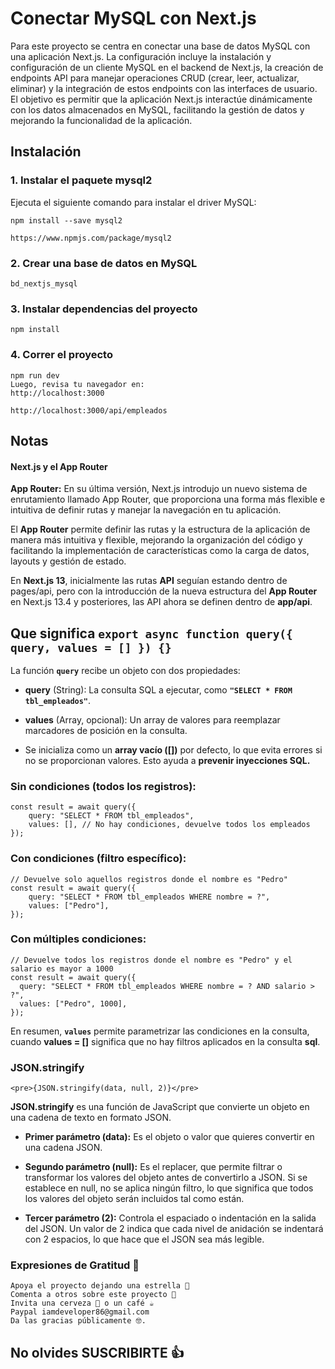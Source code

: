 # Conectar MySQL con Next.js

Para este proyecto se centra en conectar una base de datos MySQL con una aplicación Next.js. La configuración incluye la instalación y configuración de un cliente MySQL en el backend de Next.js, la creación de endpoints API para manejar operaciones CRUD (crear, leer, actualizar, eliminar) y la integración de estos endpoints con las interfaces de usuario. El objetivo es permitir que la aplicación Next.js interactúe dinámicamente con los datos almacenados en MySQL, facilitando la gestión de datos y mejorando la funcionalidad de la aplicación.

## Instalación

### 1. Instalar el paquete mysql2

Ejecuta el siguiente comando para instalar el driver MySQL:

    npm install --save mysql2

    https://www.npmjs.com/package/mysql2

### 2. Crear una base de datos en MySQL

    bd_nextjs_mysql

### 3. Instalar dependencias del proyecto

    npm install

### 4. Correr el proyecto

    npm run dev
    Luego, revisa tu navegador en:
    http://localhost:3000

    http://localhost:3000/api/empleados

## Notas

#### Next.js y el App Router

**App Router:**
En su última versión, Next.js introdujo un nuevo sistema de enrutamiento llamado App Router, que proporciona una forma más flexible e intuitiva de definir rutas y manejar la navegación en tu aplicación.

El **App Router** permite definir las rutas y la estructura de la aplicación de manera más intuitiva y flexible, mejorando la organización del código y facilitando la implementación de características como la carga de datos, layouts y gestión de estado.

En **Next.js 13**, inicialmente las rutas **API** seguían estando dentro de pages/api, pero con la introducción de la nueva estructura del **App Router** en Next.js 13.4 y posteriores, las API ahora se definen dentro de **app/api**.

## Que significa `export async function query({ query, values = [] }) {}`

La función **`query`** recibe un objeto con dos propiedades:

- **query** (String): La consulta SQL a ejecutar, como **`"SELECT * FROM tbl_empleados"`**.

- **values** (Array, opcional): Un array de valores para reemplazar marcadores de posición en la consulta.

- Se inicializa como un **array vacío ([])** por defecto, lo que evita errores si no se proporcionan valores. Esto ayuda a **prevenir inyecciones SQL.**

### Sin condiciones (todos los registros):

    const result = await query({
        query: "SELECT * FROM tbl_empleados",
        values: [], // No hay condiciones, devuelve todos los empleados
    });

### Con condiciones (filtro específico):

    // Devuelve solo aquellos registros donde el nombre es "Pedro"
    const result = await query({
        query: "SELECT * FROM tbl_empleados WHERE nombre = ?",
        values: ["Pedro"],
    });

### Con múltiples condiciones:

    // Devuelve todos los registros donde el nombre es "Pedro" y el salario es mayor a 1000
    const result = await query({
      query: "SELECT * FROM tbl_empleados WHERE nombre = ? AND salario > ?",
      values: ["Pedro", 1000],
    });

En resumen, **`values`** permite parametrizar las condiciones en la consulta, cuando **values = []** significa que no hay filtros aplicados en la consulta **sql**.

### JSON.stringify

    <pre>{JSON.stringify(data, null, 2)}</pre>

**JSON.stringify** es una función de JavaScript que convierte un objeto en una cadena de texto en formato JSON.

- **Primer parámetro (data):** Es el objeto o valor que quieres convertir en una cadena JSON.

- **Segundo parámetro (null):** Es el replacer, que permite filtrar o transformar los valores del objeto antes de convertirlo a JSON. Si se establece en null, no se aplica ningún filtro, lo que significa que todos los valores del objeto serán incluidos tal como están.

- **Tercer parámetro (2):** Controla el espaciado o indentación en la salida del JSON. Un valor de 2 indica que cada nivel de anidación se indentará con 2 espacios, lo que hace que el JSON sea más legible.

### Expresiones de Gratitud 🎁

    Apoya el proyecto dejando una estrella 🙏
    Comenta a otros sobre este proyecto 📢
    Invita una cerveza 🍺 o un café ☕
    Paypal iamdeveloper86@gmail.com
    Da las gracias públicamente 🤓.

## No olvides SUSCRIBIRTE 👍
